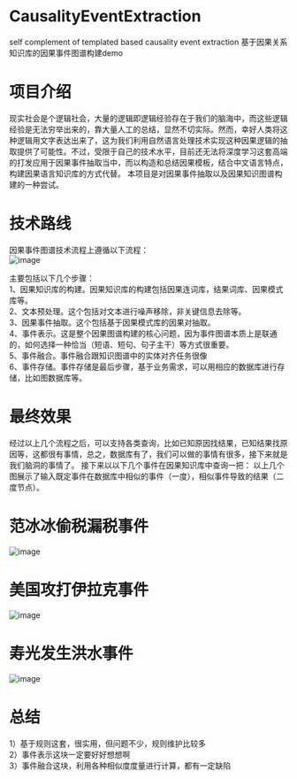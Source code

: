 # CausalityEventExtraction
self complement of templated based causality event extraction 基于因果关系知识库的因果事件图谱构建demo

# 项目介绍
现实社会是个逻辑社会，大量的逻辑即逻辑经验存在于我们的脑海中，而这些逻辑经验是无法穷举出来的，靠大量人工的总结，显然不切实际。然而，幸好人类将这种逻辑用文字表达出来了，这为我们利用自然语言处理技术实现这种因果逻辑的抽取提供了可能性。不过，受限于自己的技术水平，目前还无法将深度学习这套高端的打发应用于因果事件抽取当中，而以构造和总结因果模板，结合中文语言特点，构建因果语言知识库的方式代替。
本项目是对因果事件抽取以及因果知识图谱构建的一种尝试。

# 技术路线
因果事件图谱技术流程上遵循以下流程：    
![image](https://github.com/SmartCommunitySZ/CausalityEventGraph/blob/master/image/schema.jpg)

主要包括以下几个步骤：  
1、因果知识库的构建。因果知识库的构建包括因果连词库，结果词库、因果模式库等。  
2、文本预处理。这个包括对文本进行噪声移除，非关键信息去除等。  
3、因果事件抽取。这个包括基于因果模式库的因果对抽取。  
4、事件表示。这是整个因果图谱构建的核心问题，因为事件图谱本质上是联通的，如何选择一种恰当（短语、短句、句子主干）等方式很重要。  
5、事件融合。事件融合跟知识图谱中的实体对齐任务很像  
6、事件存储。事件存储是最后步骤，基于业务需求，可以用相应的数据库进行存储，比如图数据库等。    

# 最终效果
经过以上几个流程之后，可以支持各类查询，比如已知原因找结果，已知结果找原因等，这都很有事情，总之，数据库有了，我们可以做的事情有很多，接下来就是我们脑洞的事情了。
接下来以以下几个事件在因果知识库中查询一把：
以上几个图展示了输入既定事件在数据库中相似的事件（一度），相似事件导致的结果（二度节点）。
# 范冰冰偷税漏税事件
![image](https://github.com/SmartCommunitySZ/CausalityEventGraph/blob/master/image/fangbingbing.png)

# 美国攻打伊拉克事件
![image](https://github.com/SmartCommunitySZ/CausalityEventGraph/blob/master/image/gongda.png)

# 寿光发生洪水事件
![image](https://github.com/SmartCommunitySZ/CausalityEventGraph/blob/master/image/shouguang.png)

# 总结
1）基于规则这套，很实用，但问题不少，规则维护比较多  
2）事件表示这块一定要好好想想啊  
3）事件融合这块，利用各种相似度度量进行计算，都有一定缺陷  

